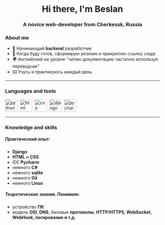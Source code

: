 <div id="header" align="center">
    <h1>Hi there, I'm  Beslan </h1>
    <h3>A novice web-developer from Cherkessk, Russia</h3>
</div>


### About me
- 🌱 Начинающий **backend** разработчик
- 📄 Когда буду готов, сформирую резюме и прикреплю ссылку *сюда*
- 🌍 Английский на уровне "читаю документацию частично используя переводчик"
- ⌨️ Учусь и практикуюсь каждый день

---
### Languages and tools

<img src="https://cdn.jsdelivr.net/gh/devicons/devicon/icons/python/python-original-wordmark.svg" title="python" width="40" height="40"/>&nbsp;
<img src="https://cdn.jsdelivr.net/gh/devicons/devicon/icons/html5/html5-original.svg" title="html" width="40" height="40"/>&nbsp;
<img src="https://cdn.jsdelivr.net/gh/devicons/devicon/icons/css3/css3-original.svg" title="css" width="40" height="40"/>&nbsp;
<img src="https://cdn.jsdelivr.net/gh/devicons/devicon/icons/django/django-plain.svg" title="django" width="40" height="40"/>&nbsp;
<img src="https://cdn.jsdelivr.net/gh/devicons/devicon/icons/pycharm/pycharm-original-wordmark.svg" title="pycharm" width="40" height="40"/>&nbsp;

---
### Knowledge and skills

##### Практический опыт:
- **Django**
- **HTML** и **CSS**
- IDE **Pycharm**
- немного **C#**
- немного **sqlite**
- немного **Git**
- немного **Linux**

##### Теоретические знания. Понимаю:
- устройство **ПК**
- модель **OSI**, **DNS**, базовые **протоколы**, **HTTP/HTTPS, WebSocket, WebHook, логирование и т.д.**
